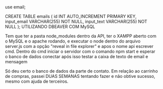 use email;

CREATE TABLE emails ( id INT AUTO_INCREMENT PRIMARY KEY, input_email VARCHAR(255) NOT NULL, input_text VARCHAR(255) NOT NULL );
UTILIZANDO DBEAVER COM MySQL

Tem que ter a pasta node_modules dentro da API, ter o XAMPP aberto com o MySQL e o apache rodando, e executar o node dentro do arquivo server.js com a opção "reveal in file explorer" e apos o nome api escrever cmd. Dentro do cmd iniciar o servidor com o comando npm start e esperar o banco de dados conectar após isso testar a caixa de texto de email e mensagem

Só deu certo o banco de dados da parte de contato. Em relação ao carrinho de compras, passei DUAS SEMANAS tentando fazer e não obtive sucesso, mesmo com ajuda de terceiros.
